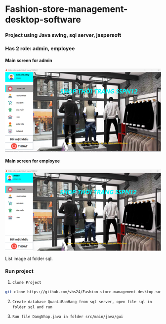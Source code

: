 # Fashion-store-management-desktop-software

### Project using Java swing, sql server, jaspersoft

### Has 2 role: admin, employee

#### Main screen for admin

![Alt Text](https://github.com/vhs24/Fashion-store-management-desktop-software/blob/main/sql/MainScreenForAdmin.png)

#### Main screen for employee

![Alt Text](https://github.com/vhs24/Fashion-store-management-desktop-software/blob/main/sql/MainScreenForEmployee.png)

List image at folder sql.

### Run project

1. `Clone Project`
```sh
git clone https://github.com/vhs24/Fashion-store-management-desktop-software.git
```
2. `Create database QuanLiBanHang from sql server, open file sql in folder sql and run`

3. `Run file DangNhap.java in folder src/main/java/gui`
